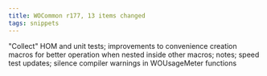 ```yaml
---
title: WOCommon r177, 13 items changed
tags: snippets
---
```


"Collect" HOM and unit tests; improvements to convenience creation macros for better operation when nested inside other macros; notes; speed test updates; silence compiler warnings in WOUsageMeter functions
